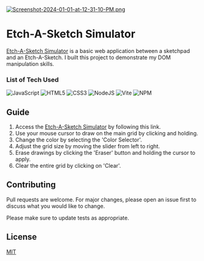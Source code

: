[![Screenshot-2024-01-01-at-12-31-10-PM.png](https://i.postimg.cc/d0ctkD5s/Screenshot-2024-01-01-at-12-31-10-PM.png)](https://postimg.cc/RWGz2Cry)

# Etch-A-Sketch Simulator

[Etch-A-Sketch Simulator](https://edwrddz6.github.io/etch_a_sketch/) is a basic web application between a sketchpad and an Etch-A-Sketch. I built this project to demonstrate my DOM manipulation skills.

### List of Tech Used

![JavaScript](https://img.shields.io/badge/javascript-%23323330.svg?style=for-the-badge&logo=javascript&logoColor=%23F7DF1E)
![HTML5](https://img.shields.io/badge/html5-%23E34F26.svg?style=for-the-badge&logo=html5&logoColor=white)
![CSS3](https://img.shields.io/badge/css3-%231572B6.svg?style=for-the-badge&logo=css3&logoColor=white)
![NodeJS](https://img.shields.io/badge/node.js-6DA55F?style=for-the-badge&logo=node.js&logoColor=white)
![Vite](https://img.shields.io/badge/vite-%23646CFF.svg?style=for-the-badge&logo=vite&logoColor=white)
![NPM](https://img.shields.io/badge/NPM-%23CB3837.svg?style=for-the-badge&logo=npm&logoColor=white)

## Guide

1. Access the [Etch-A-Sketch Simulator](https://edwrddz6.github.io/etch_a_sketch/) by following this link.
2. Use your mouse cursor to draw on the main grid by clicking and holding.
3. Change the color by selecting the 'Color Selector'.
4. Adjust the grid size by moving the slider from left to right.
5. Erase drawings by clicking the 'Eraser' button and holding the cursor to apply.
6. Clear the entire grid by clicking on 'Clear'.

## Contributing

Pull requests are welcome. For major changes, please open an issue first
to discuss what you would like to change.

Please make sure to update tests as appropriate.

## License

[MIT](https://choosealicense.com/licenses/mit/)
